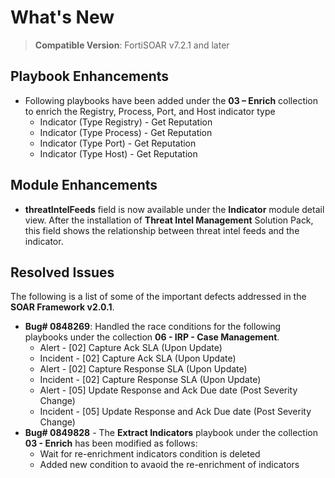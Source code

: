 # What's New

>**Compatible Version**: FortiSOAR v7.2.1 and later

## Playbook Enhancements

- Following playbooks have been added under the **03 – Enrich** collection to enrich the Registry, Process, Port, and Host indicator type
  - Indicator (Type Registry) - Get Reputation
  - Indicator (Type Process) - Get Reputation
  - Indicator (Type Port) - Get Reputation
  - Indicator (Type Host) - Get Reputation

## Module Enhancements
- **threatIntelFeeds** field is now available under the **Indicator** module detail view. After the installation of **Threat Intel Management** Solution Pack, this field shows the relationship between threat intel feeds and the indicator.

## Resolved Issues

The following is a list of some of the important defects addressed in the **SOAR Framework v2.0.1**.

- **Bug# 0848269**: Handled the race conditions for the following playbooks under the collection **06 - IRP - Case Management**.   
  - Alert - [02] Capture Ack SLA (Upon Update)
  - Incident - [02] Capture Ack SLA (Upon Update)
  - Alert - [02] Capture Response SLA (Upon Update)
  - Incident - [02] Capture Response SLA (Upon Update)
  - Alert - [05] Update Response and Ack Due date (Post Severity Change)
  - Incident - [05] Update Response and Ack Due date (Post Severity Change)
- **Bug# 0849828** - The **Extract Indicators** playbook under the collection **03 - Enrich** has been modified as follows:
  - Wait for re-enrichment indicators condition is deleted
  - Added new condition to avaoid the re-enrichment of indicators
